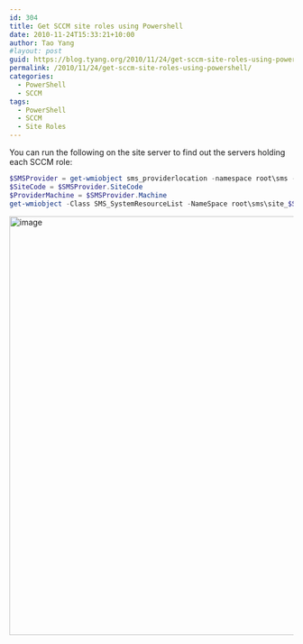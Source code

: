 ```yaml
---
id: 304
title: Get SCCM site roles using Powershell
date: 2010-11-24T15:33:21+10:00
author: Tao Yang
#layout: post
guid: https://blog.tyang.org/2010/11/24/get-sccm-site-roles-using-powershell/
permalink: /2010/11/24/get-sccm-site-roles-using-powershell/
categories:
  - PowerShell
  - SCCM
tags:
  - PowerShell
  - SCCM
  - Site Roles
---
```

You can run the following on the site server to find out the servers holding each SCCM role:

```powershell
$SMSProvider = get-wmiobject sms_providerlocation -namespace root\sms -filter "ProviderForLocalSite = True"
$SiteCode = $SMSProvider.SiteCode
$ProviderMachine = $SMSProvider.Machine
get-wmiobject -Class SMS_SystemResourceList -NameSpace root\sms\site_$SiteCode -Computername $ProviderMachine | format-list RoleName,ServerRemoteName,SiteCode
```

<a href="https://blog.tyang.org/wp-content/uploads/2010/11/image1.png"><img style="background-image: none; padding-left: 0px; padding-right: 0px; display: inline; padding-top: 0px; border: 0px;" title="image" src="https://blog.tyang.org/wp-content/uploads/2010/11/image_thumb1.png" border="0" alt="image" width="518" height="743" /></a>